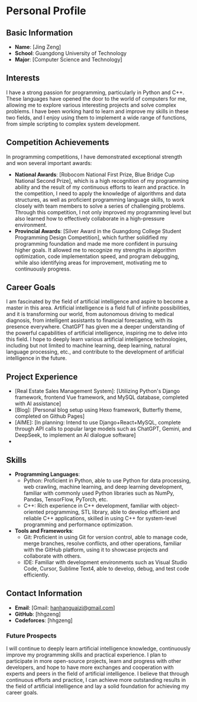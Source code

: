 # Personal Profile

## Basic Information
- **Name**: [Jing Zeng]
- **School**: Guangdong University of Technology
- **Major**: [Computer Science and Technology]

## Interests
I have a strong passion for programming, particularly in Python and C++. These languages have opened the door to the world of computers for me, allowing me to explore various interesting projects and solve complex problems. I have been working hard to learn and improve my skills in these two fields, and I enjoy using them to implement a wide range of functions, from simple scripting to complex system development.

## Competition Achievements
In programming competitions, I have demonstrated exceptional strength and won several important awards:
- **National Awards**: [Robocom National First Prize, Blue Bridge Cup National Second Prize], which is a high recognition of my programming ability and the result of my continuous efforts to learn and practice. In the competition, I need to apply the knowledge of algorithms and data structures, as well as proficient programming language skills, to work closely with team members to solve a series of challenging problems. Through this competition, I not only improved my programming level but also learned how to effectively collaborate in a high-pressure environment.
- **Provincial Awards**: [Silver Award in the Guangdong College Student Programming Design Competition], which further solidified my programming foundation and made me more confident in pursuing higher goals. It allowed me to recognize my strengths in algorithm optimization, code implementation speed, and program debugging, while also identifying areas for improvement, motivating me to continuously progress.

## Career Goals
I am fascinated by the field of artificial intelligence and aspire to become a master in this area. Artificial intelligence is a field full of infinite possibilities, and it is transforming our world, from autonomous driving to medical diagnosis, from intelligent assistants to financial forecasting, with its presence everywhere. ChatGPT has given me a deeper understanding of the powerful capabilities of artificial intelligence, inspiring me to delve into this field. I hope to deeply learn various artificial intelligence technologies, including but not limited to machine learning, deep learning, natural language processing, etc., and contribute to the development of artificial intelligence in the future.

## Project Experience
- [Real Estate Sales Management System]: [Utilizing Python's Django framework, frontend Vue framework, and MySQL database, completed with AI assistance]
- [Blog]: [Personal blog setup using Hexo framework, Butterfly theme, completed on Github Pages]
- [AIME]: [In planning: Intend to use Django+React+MySQL, complete through API calls to popular large models such as ChatGPT, Gemini, and DeepSeek, to implement an AI dialogue software]
- [Future Prospects...]: []

## Skills
- **Programming Languages**:
  - Python: Proficient in Python, able to use Python for data processing, web crawling, machine learning, and deep learning development, familiar with commonly used Python libraries such as NumPy, Pandas, TensorFlow, PyTorch, etc.
  - C++: Rich experience in C++ development, familiar with object-oriented programming, STL library, able to develop efficient and reliable C++ applications, skilled in using C++ for system-level programming and performance optimization.
- **Tools and Frameworks**:
  - Git: Proficient in using Git for version control, able to manage code, merge branches, resolve conflicts, and other operations, familiar with the GitHub platform, using it to showcase projects and collaborate with others.
  - IDE: Familiar with development environments such as Visual Studio Code, Cursor, Sublime Text4, able to develop, debug, and test code efficiently.

## Contact Information
- **Email**: [Gmail: hanhanguaizj@gmail.com]
- **GitHub**: [hhgzeng]
- **Codeforces**: [hhgzeng]

### Future Prospects
I will continue to deeply learn artificial intelligence knowledge, continuously improve my programming skills and practical experience. I plan to participate in more open-source projects, learn and progress with other developers, and hope to have more exchanges and cooperation with experts and peers in the field of artificial intelligence. I believe that through continuous efforts and practice, I can achieve more outstanding results in the field of artificial intelligence and lay a solid foundation for achieving my career goals.
